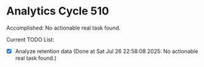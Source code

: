# Analytics Cycle 510

Accomplished: No actionable real task found.

Current TODO List:

- [x] Analyze retention data  (Done at Sat Jul 26 22:58:08 2025: No actionable real task found.)